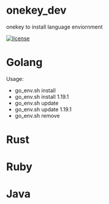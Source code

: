 # onekey_dev
onekey to install language enviornment


[![license](http://img.shields.io/badge/license-MIT-blue.svg)](https://github.com/athxx/onekey_dev/blob/master/LICENSE)


Golang
============
Usage:  
  - go_env.sh install
  - go_env.sh install 1.19.1
  - go_env.sh update
  - go_env.sh update 1.19.1
  - go_env.sh remove



Rust
======


Ruby
======

Java
======


